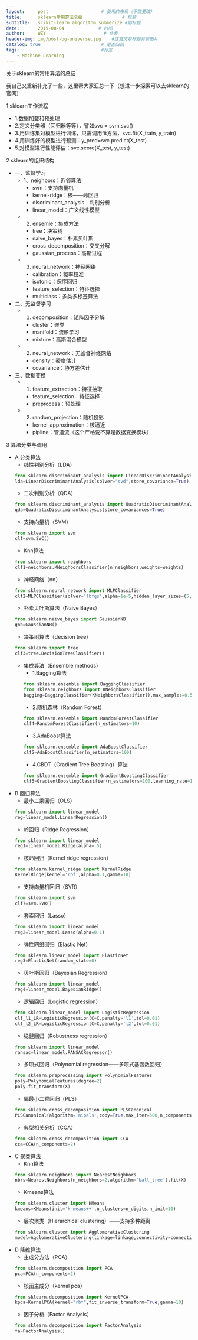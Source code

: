 ```yaml
---
layout:     post                    # 使用的布局（不需要改）
title:      sklearn常用算法总结               # 标题 
subtitle:   scikit-learn algorithm summerize #副标题
date:       2019-08-04             # 时间
author:     WZY                      # 作者
header-img: img/post-bg-universe.jpg    #这篇文章标题背景图片
catalog: true                       # 是否归档
tags:                               #标签
    - Machine Learning
--- 
```


关于sklearn的常用算法的总结

我自己又重新补充了一些，这里帮大家汇总一下（想进一步探索可以去sklearn的官网）

1 sklearn工作流程
* 1.数据加载和预处理
* 2.定义分类器（回归器等等），譬如svc = svm.svc()
* 3.用训练集对模型进行训练，只需调用fit方法，svc.fit(X_train, y_train)
* 4.用训练好的模型进行预测：y_pred=svc.predict(X_test)
* 5.对模型进行性能评估：svc.score(X_test, y_test)

2 sklearn的组织结构
* 一、监督学习
	* 1、neighbors：近邻算法
		* svm：支持向量机
		* kernel-ridge：核——岭回归
		* discriminant_analysis：判别分析
		* linear_model：广义线性模型
	* 2. ensemle：集成方法
		* tree：决策树
		* naive_bayes：朴素贝叶斯
		* cross_decomposition：交叉分解
		* gaussian_process：高斯过程
	* 3. neural_network：神经网络
		* calibration：概率校准
		* isotonic：保序回归
		* feature_selection：特征选择
		* multiclass：多类多标签算法
* 二、无监督学习
	* 1. decomposition：矩阵因子分解
		* cluster：聚类
		* manifold：流形学习
		* mixture：高斯混合模型
	* 2. neural_network：无监督神经网络
		* density：密度估计
		* covariance：协方差估计
* 三、数据变换
	* 1. feature_extraction：特征抽取
		* feature_selection：特征选择
		* preprocess：预处理
	* 2. random_projection：随机投影
		* kernel_approximation：核逼近
		* pipline：管道流（这个严格说不算是数据变换模块）

3 算法分类与调用
* A 分类算法
    * 线性判别分析（LDA）
    ```python
    from sklearn.discriminant_analysis import LinearDiscriminantAnalysis
    lda=LinearDiscriminantAnalysis(solver="svd",store_covariance=True)
    ```
    * 二次判别分析（QDA）
	```python	
    from sklearn.discriminant_analysis import QuadraticDiscriminantAnalysis
	qda=QuadraticDiscriminantAnalysis(store_covariances=True)
    ```
	* 支持向量机（SVM）
	```python	
    from sklearn import svm
	clf=svm.SVC()
    ```
	* Knn算法
    ```python
    from sklearn import neighbors
    clf1=neighbors.KNeighborsClassifier(n_neighbors,weights=weights)
    ```
	* 神经网络（nn）
    ```python
    from sklearn.neural_network import MLPClassifier
    clf2=MLPClassifier(solver='lbfgs',alpha=1e-5,hidden_layer_sizes=(5,2),random_state=1)
    ```
	* 朴素贝叶斯算法（Naive Bayes）
    ```python
    from sklearn.naive_bayes import GaussianNB
    gnb=GaussianNB()
    ```
	* 决策树算法（decision tree）
    ```python
    from sklearn import tree
    clf3=tree.DecisionTreeClassifier()
    ```
	* 集成算法（Ensemble methods）
        * 1.Bagging算法
        ```python
        from sklearn.ensemble import BaggingClassifier
        from sklearn.neighbors import KNeighborsClassifier
        bagging=BaggingClassifier(KNeighborsClassifier(),max_samples=0.5,max_features=0.5)
        ```
        * 2.随机森林（Random Forest）
        ```python
        from sklearn.ensemble import RandomForestClassifier
        clf4=RandomForestClassifier(n_estimators=10)
        ```
        * 3.AdaBoost算法
        ```python
        from sklearn.ensemble import AdaBoostClassifier
        clf5=AdaBoostClassifier(n_estimators=100)
        ```
        * 4.GBDT（Gradient Tree Boosting）算法
        ```python
        from sklearn.ensemble import GradientBoostingClassifier
        clf6=GradientBoostingClassifier(n_estimators=100,learning_rate=1.0,max_depth=1,random_state=0).fit(X_train,y_train)
        ```
* B 回归算法
	* 最小二乘回归（OLS）
    ```python
    from sklearn import linear_model
    reg=linear_model.LinearRegression()
    ```
	* 岭回归（Ridge Regression）
    ```python
    from sklearn import linear_model
    reg1=linear_model.Ridge(alpha=.5)
    ```
	* 核岭回归（Kernel ridge regression）
    ```python
    from sklearn.kernel_ridge import KernelRidge
    KernelRidge(kernel='rbf',alpha=0.1,gamma=10)
    ```
	* 支持向量机回归（SVR）
    ```python
    from sklearn import svm
    clf7=svm.SVR()
    ```
	* 套索回归（Lasso）
    ```python
    from sklearn import linear_model
    reg2=linear_model.Lasso(alpha=0.1)
    ```
	* 弹性网络回归（Elastic Net）
    ```python
    from sklearn.linear_model import ElasticNet
    reg3=ElasticNet(random_state=0)
    ```
	* 贝叶斯回归（Bayesian Regression）
    ```python
    from sklearn import linear_model
    reg4=linear_model.BayesianRidge()
    ```
	* 逻辑回归（Logistic regression）
    ```python
    from sklearn.linear_model import LogisticRegression
    clf_l1_LR=LogisticRegression(C=C,penalty='l1',tol=0.01)
    clf_l2_LR=LogisticRegression(C=C,penalty='l2',tol=0.01)
    ```
	* 稳健回归（Robustness regression）
    ```python
    from sklearn import linear_model
    ransac=linear_model.RANSACRegressor()
    ```
	* 多项式回归（Polynomial regression——多项式基函数回归）
    ```python
    from sklearn.preprocessing import PolynomialFeatures
    poly=PolynomialFeatures(degree=2)
    poly.fit_transform(X)
    ```
	* 偏最小二乘回归（PLS）
    ```python
    from sklearn.cross_decomposition import PLSCanonical
    PLSCanonical(algorithm='nipals',copy=True,max_iter=500,n_components=2,scale=True,tol=1e-06)
    ```
	* 典型相关分析（CCA）
    ```python
    from sklearn.cross_decomposition import CCA
    cca=CCA(n_components=2)
    ```
* C 聚类算法
	* Knn算法
    ```python
    from sklearn.neighbors import NearestNeighbors
    nbrs=NearestNeighbors(n_neighbors=2,algorithm='ball_tree').fit(X)
    ```
	*  Kmeans算法
    ```python
    from sklearn.cluster import KMeans
    kmeans=KMeans(init='k-means++',n_clusters=n_digits,n_init=10)
    ```
	* 层次聚类（Hierarchical clustering）——支持多种距离
    ```python
    from sklearn.cluster import AgglomerativeClustering
    model=AgglomerativeClustering(linkage=linkage,connectivity=connectivity,n_clusters=n_clusters)
    ```
* D 降维算法
	* 主成分方法（PCA）
    ```python
    from sklearn.decomposition import PCA
    pca=PCA(n_components=2)
    ```
	* 核函主成分（kernal pca）
    ```python
    from sklearn.decomposition import KernelPCA
    kpca=KernelPCA(kernel="rbf",fit_inverse_transform=True,gamma=10)
    ```
	* 因子分析（Factor Analysis）
    ```python
    from sklearn.decomposition import FactorAnalysis
    fa=FactorAnalysis()
    ```

